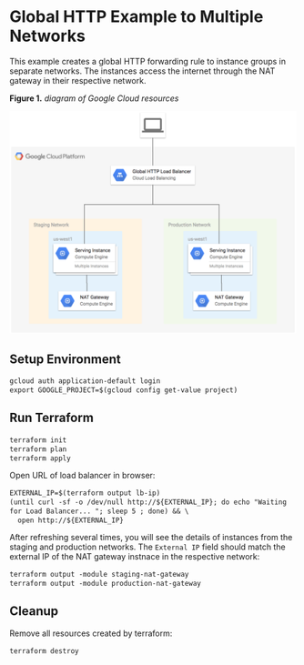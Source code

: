 # Global HTTP Example to Multiple Networks

This example creates a global HTTP forwarding rule to instance groups in separate networks. The instances access the internet through the NAT gateway in their respective network.

**Figure 1.** *diagram of Google Cloud resources*

![architecture diagram](./diagram.png)

## Setup Environment

```
gcloud auth application-default login
export GOOGLE_PROJECT=$(gcloud config get-value project)
```

## Run Terraform

```
terraform init
terraform plan
terraform apply
```

Open URL of load balancer in browser:

```
EXTERNAL_IP=$(terraform output lb-ip)
(until curl -sf -o /dev/null http://${EXTERNAL_IP}; do echo "Waiting for Load Balancer... "; sleep 5 ; done) && \
  open http://${EXTERNAL_IP}
```

After refreshing several times, you will see the details of instances from the staging and production networks. The `External IP` field should match the external IP of the NAT gateway instnace in the respective network:

```
terraform output -module staging-nat-gateway
terraform output -module production-nat-gateway
```

## Cleanup

Remove all resources created by terraform:

```
terraform destroy
```